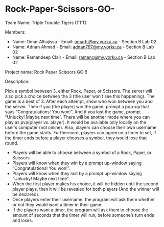 # Rock-Paper-Scissors-GO-
Team Name: Triple Trouble Tigers (TTT)


Members:
- Name: Omar Alhajissa - Email: omarhi@my.yorku.ca - Section B Lab 02 
- Name: Adnan Ahmad - Email: adnan797@my.yorku.ca - Section B Lab 02
- Name: Ramandeep Clair - Email: ramanc@my.yorku.ca - Section B Lab 02


Project name: Rock Paper Scissors GO!!!

Description:

Pick a symbol between 3, either Rock, Paper, or Scissors. The server will also pick a choice between the 3 (the user won’t see this happening). The game is a best of 3. After each attempt, show who won between you and the server. Then if you (the player) win the game, prompt a pop-up that says “Congratulations! You won!”. And if you lost the game, prompt “Unlucky! Maybe next time”. There will be another mode where you can play as pvp(player vs. player). It would be available only locally on the user’s computer (not online). Also, players can choose their own username before the game starts. Furthermore, players can agree on a timer to set, if the timer ends before a player chooses a symbol, they would lose that round. 

- Players will be able to choose between a symbol of a Rock, Paper, or Scissors.
- Players will know when they win by a prompt up-window saying “Congratulations! You won!”.
- Players will know when they lost by a prompt up-window saying “Unlucky! Maybe next time”.
- When the first player makes his choice, it will be hidden until the second player plays, then it will be revealed for both players (And the winner will be declared). 
- Once players enter their username, the program will ask them whether or not they would want a timer in their game.
- If the players want a timer, the program will ask them to choose the amount of seconds that the timer will run, before someone’s turn ends and loses.

